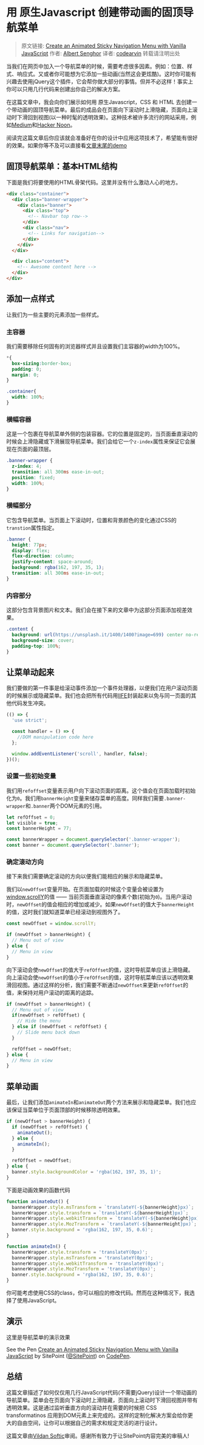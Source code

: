 # 用 原生Javascript 创建带动画的固顶导航菜单

> 原文链接: [Create an Animated Sticky Navigation Menu with Vanilla JavaScript](https://www.sitepoint.com/animated-sticky-navigation-menu-javascript/)
作者: [Albert Senghor](https://www.sitepoint.com/author/asenghor/)
译者: [codearvin](https://codearvin.github.io)
转载请注明出处

当我们在网页中加入一个导航菜单的时候，需要考虑很多因素。例如：位置、样式、响应式。又或者你可能想为它添加一些动画(当然这会更炫酷)。这时你可能有兴趣去使用jQuery这个插件，它会帮你做大部分的事情。但并不必这样！事实上你可以只用几行代码来创建出你自己的解决方案。

在这篇文章中，我会向你们展示如何用 原生Javascript，CSS 和 HTML 去创建一个带动画的固顶导航菜单。最后的成品会在页面向下滚动时上滑隐藏，页面向上滚动时下滑回到视图(以一种时髦的透明效果)。这种技术被许多流行的网站采用，例如[Medium](https://medium.com/sitepoint/what-is-the-best-book-for-learning-javascript-973de4e2ef9e)和[Hacker Noon](https://hackernoon.com/how-to-build-a-todo-app-using-react-redux-and-webpack-1aa99dc2f45c)。

阅读完这篇文章后你应该就会准备好在你的设计中应用这项技术了，希望能有很好的效果。如果你等不及可以直接看[文章末尾的demo](#show)

## 固顶导航菜单：基本HTML结构

下面是我们将要使用的HTML骨架代码。这里并没有什么激动人心的地方。
```html
<div class="container">
  <div class="banner-wrapper">
    <div class="banner">
      <div class="top">
        <!-- Navbar top row-->
      </div>
      <div class="nav">
        <!-- Links for navigation-->
      </div>
    </div>
  </div>

  <div class="content">
    <!-- Awesome content here -->
  </div>
</div>
```

## 添加一点样式

让我们为一些主要的元素添加一些样式。

### 主容器

我们需要移除任何固有的浏览器样式并且设置我们主容器的width为100%。
```css
*{
  box-sizing:border-box;
  padding: 0;
  margin: 0;
}

.container{
  width: 100%;
}
```

### 横幅容器

这是一个包裹在导航菜单外侧的包装容器。它的位置是固定的，当页面垂直滚动的时候会上滑隐藏或下滑展现导航菜单。我们会给它一个`z-index`属性来保证它会展现在页面的最顶层。

```css
.banner-wrapper {
  z-index: 4;
  transition: all 300ms ease-in-out;
  position: fixed;
  width: 100%;
}
```

### 横幅部分

它包含导航菜单。当页面上下滚动时，位置和背景颜色的变化通过CSS的`transtion`属性指定。

```css
.banner {
  height: 77px;
  display: flex;
  flex-direction: column;
  justify-content: space-around;
  background: rgba(162, 197, 35, 1);
  transition: all 300ms ease-in-out;
}
```

### 内容部分

这部分包含背景图片和文本。我们会在接下来的文章中为这部分页面添加视差效果。
```css
.content {
  background: url(https://unsplash.it/1400/1400?image=699) center no-repeat;
  background-size: cover;
  padding-top: 100%;
}
```

## 让菜单动起来

我们要做的第一件事是给滚动事件添加一个事件处理器，以便我们在用户滚动页面的时候展示或隐藏菜单。我们也会把所有代码用[IIFE](https://www.sitepoint.com/demystifying-javascript-closures-callbacks-iifes/#immediately-invoked-function-expressions-iifes)封装起来以免与同一页面的其他代码发生冲突。
```javascript
(() => {
  'use strict';

  const handler = () => {
    //DOM manipulation code here
  };

  window.addEventListener('scroll', handler, false);
})();
```

### 设置一些初始变量

我们用`refoffset`变量表示用户向下滚动页面的距离。这个值会在页面加载时初始化为`0`。我们用`bannerHeight`变量来储存菜单的高度。同样我们需要`.banner-wrapper`和`.banner`两个DOM元素的引用。
```javascript
let refOffset = 0;
let visible = true;
const bannerHeight = 77;

const bannerWrapper = document.querySelector('.banner-wrapper');
const banner = document.querySelector('.banner');
```

### 确定滚动方向

接下来我们需要确定滚动的方向以便我们能相应的展示和隐藏菜单。

我们以`newOffset`变量开始。在页面加载的时候这个变量会被设置为[window.scrollY](https://developer.mozilla.org/en-US/docs/Web/API/Window/scrollY)的值 —— 当前页面垂直滚动的像素个数(初始为`0`)。当用户滚动时，`newOffset`的值会相应的增加或减少。如果`newOffset`的值大于`bannerHeight`的值，这时我们就知道菜单已经滚动到视图外了。
```javascript
const newOffset = window.scrollY;

if (newOffset > bannerHeight) {
  // Menu out of view
} else {
  // Menu in view
}
```

向下滚动会使`newOffset`的值大于`refOffset`的值，这时导航菜单应该上滑隐藏。向上滚动会使`newOffset`的值小于`refOffset`的值，这时导航菜单应该以透明效果滑回视图。通过这样的分析，我们需要不断通过`newOffset`来更新`refOffset`的值，来保持对用户滚动的距离的追踪。
```javascript
if (newOffset > bannerHeight) {
  // Menu out of view
  if(newOffset > refOffset) {
    // Hide the menu
  } else if (newOffset < refOffset) {
    // Slide menu back down
  }

  refOffset = newOffset;
} else {
  // Menu in view
}
```

## 菜单动画

最后，让我们添加`animateIn`和`animateOut`两个方法来展示和隐藏菜单。我们也应该保证当菜单位于页面顶部的时候移除透明效果。
```javascript
if (newOffset > bannerHeight) {
  if (newOffset > refOffset) {
    animateOut();
  } else {
    animateIn();
  }

  refOffset = newOffset;
} else {
  banner.style.backgroundColor = 'rgba(162, 197, 35, 1)';
}
```

下面是动画效果的函数代码
```javascript
function animateOut() {
  bannerWrapper.style.msTransform = `translateY(-${bannerHeight}px)`;
  bannerWrapper.style.transform = `translateY(-${bannerHeight}px)`;
  bannerWrapper.style.webkitTransform = `translateY(-${bannerHeight}px)`;
  bannerWrapper.style.MozTransform = `translateY(-${bannerHeight}px)`;
  banner.style.background = 'rgba(162, 197, 35, 0.6)';
}

function animateIn() {
  bannerWrapper.style.transform = 'translateY(0px)';
  bannerWrapper.style.msTransform = 'translateY(0px)';
  bannerWrapper.style.webkitTransform = 'translateY(0px)';
  bannerWrapper.style.MozTransform = 'translateY(0px)';
  banner.style.background = 'rgba(162, 197, 35, 0.6)';
}
```

你可能考虑使用CSS的class，你可以相应的修改代码。然而在这种情况下，我选择了使用JavaScript。

## 演示

<span id="show">这里是导航菜单的演示效果</span>
<p data-height="265" data-theme-id="0" data-slug-hash="ZKJVdw" data-default-tab="css,result" data-user="SitePoint" data-embed-version="2" data-pen-title="Create an Animated Sticky Navigation Menu with Vanilla JavaScript" class="codepen">See the Pen <a href="http://codepen.io/SitePoint/pen/ZKJVdw/">Create an Animated Sticky Navigation Menu with Vanilla JavaScript</a> by SitePoint (<a href="http://codepen.io/SitePoint">@SitePoint</a>) on <a href="http://codepen.io">CodePen</a>.</p>

## 总结

这篇文章描述了如何仅仅用几行JavaScript代码(不需要jQuery)设计一个带动画的导航菜单。菜单会在页面向下滚动时上滑隐藏，页面向上滚动时下滑回视图并带有透明效果。这是通过监听垂直方向的滚动并在需要的时候把 CSS transformatinos 应用到DOM元素上来完成的。这样的定制化解决方案会给你更大的自由空间，让你可以根据自己的需求和规定灵活的进行设计。

这篇文章由[Vildan Softic](https://www.sitepoint.com/author/vildansoftic)审阅。感谢所有致力于让SitePoint内容完美的审稿人!
